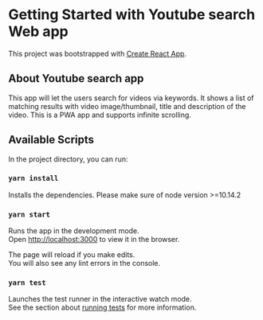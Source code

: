# Getting Started with Youtube search Web app

This project was bootstrapped with [Create React App](https://github.com/facebook/create-react-app).

## About Youtube search app

This app will let the users search for videos via keywords. It shows a list of matching results with video image/thumbnail, title and description of the video. This is a PWA app and supports infinite scrolling. 

## Available Scripts

In the project directory, you can run:

### `yarn install`

Installs the dependencies. Please make sure of node version >=10.14.2

### `yarn start`

Runs the app in the development mode.\
Open [http://localhost:3000](http://localhost:3000) to view it in the browser.

The page will reload if you make edits.\
You will also see any lint errors in the console.

### `yarn test`

Launches the test runner in the interactive watch mode.\
See the section about [running tests](https://facebook.github.io/create-react-app/docs/running-tests) for more information.
